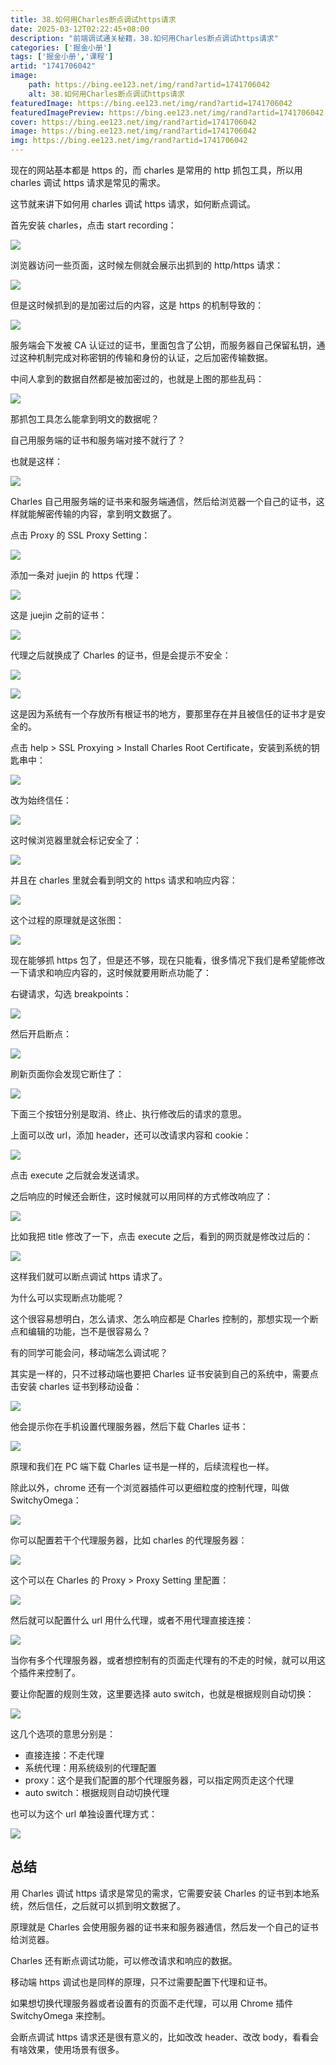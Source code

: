 ```yaml
---
title: 38.如何用Charles断点调试https请求
date: 2025-03-12T02:22:45+08:00
description: "前端调试通关秘籍，38.如何用Charles断点调试https请求"
categories: ['掘金小册']
tags: ['掘金小册','课程']
artid: "1741706042"
image:
    path: https://bing.ee123.net/img/rand?artid=1741706042
    alt: 38.如何用Charles断点调试https请求
featuredImage: https://bing.ee123.net/img/rand?artid=1741706042
featuredImagePreview: https://bing.ee123.net/img/rand?artid=1741706042
cover: https://bing.ee123.net/img/rand?artid=1741706042
image: https://bing.ee123.net/img/rand?artid=1741706042
img: https://bing.ee123.net/img/rand?artid=1741706042
---
```


现在的网站基本都是 https 的，而 charles 是常用的 http 抓包工具，所以用 charles 调试 https 请求是常见的需求。

这节就来讲下如何用 charles 调试 https 请求，如何断点调试。

首先安装 charles，点击 start recording：

![](https://p1-juejin.byteimg.com/tos-cn-i-k3u1fbpfcp/f68c65ee29e44ea993e1fa33e30b8300~tplv-k3u1fbpfcp-watermark.image?)

浏览器访问一些页面，这时候左侧就会展示出抓到的 http/https 请求：

![](https://p9-juejin.byteimg.com/tos-cn-i-k3u1fbpfcp/71c849035a1a4787a37f6232158a18cb~tplv-k3u1fbpfcp-watermark.image?)

但是这时候抓到的是加密过后的内容，这是 https 的机制导致的：

![](https://p1-juejin.byteimg.com/tos-cn-i-k3u1fbpfcp/ebf3971c6c6f4c4498b96443aa950c53~tplv-k3u1fbpfcp-watermark.image?)

服务端会下发被 CA 认证过的证书，里面包含了公钥，而服务器自己保留私钥，通过这种机制完成对称密钥的传输和身份的认证，之后加密传输数据。

中间人拿到的数据自然都是被加密过的，也就是上图的那些乱码：

![](https://p9-juejin.byteimg.com/tos-cn-i-k3u1fbpfcp/717ba624949c4e0db3fec7a368b6f4e0~tplv-k3u1fbpfcp-watermark.image?)

那抓包工具怎么能拿到明文的数据呢？

自己用服务端的证书和服务端对接不就行了？

也就是这样：

![](https://p9-juejin.byteimg.com/tos-cn-i-k3u1fbpfcp/51e6cd7de71449c5a6736b5d7eec6390~tplv-k3u1fbpfcp-watermark.image?)

Charles 自己用服务端的证书来和服务端通信，然后给浏览器一个自己的证书，这样就能解密传输的内容，拿到明文数据了。

点击 Proxy 的 SSL Proxy Setting：

![](https://p1-juejin.byteimg.com/tos-cn-i-k3u1fbpfcp/7a248f6d3ae048f697097f8cd9577f1b~tplv-k3u1fbpfcp-watermark.image?)

添加一条对 juejin 的 https 代理：

![](https://p3-juejin.byteimg.com/tos-cn-i-k3u1fbpfcp/bfe5185659cd4562a298dd3135fa69d8~tplv-k3u1fbpfcp-watermark.image?)

这是 juejin 之前的证书：

![](https://p6-juejin.byteimg.com/tos-cn-i-k3u1fbpfcp/9755844ac52d4a98ba04556b3b833097~tplv-k3u1fbpfcp-watermark.image?)

代理之后就换成了 Charles 的证书，但是会提示不安全：

![](https://p3-juejin.byteimg.com/tos-cn-i-k3u1fbpfcp/f3fb9a6f7c784599bf7856519ca97099~tplv-k3u1fbpfcp-watermark.image?)

![](https://p3-juejin.byteimg.com/tos-cn-i-k3u1fbpfcp/07d62e3a79ff4f9b99cbdeb8b038a20e~tplv-k3u1fbpfcp-watermark.image?)

这是因为系统有一个存放所有根证书的地方，要那里存在并且被信任的证书才是安全的。

点击 help > SSL Proxying > Install Charles Root Certificate，安装到系统的钥匙串中：

![](https://p6-juejin.byteimg.com/tos-cn-i-k3u1fbpfcp/a13e9f4c716d46e1ad6b5a9a4e9ee7f8~tplv-k3u1fbpfcp-watermark.image?)

改为始终信任：

![](https://p9-juejin.byteimg.com/tos-cn-i-k3u1fbpfcp/0d64bbf9433d4514811562185eaa8286~tplv-k3u1fbpfcp-watermark.image?)

这时候浏览器里就会标记安全了：

![](https://p9-juejin.byteimg.com/tos-cn-i-k3u1fbpfcp/9b3a2d75814f4154911212487bc92b73~tplv-k3u1fbpfcp-watermark.image?)

并且在 charles 里就会看到明文的 https 请求和响应内容：

![](https://p1-juejin.byteimg.com/tos-cn-i-k3u1fbpfcp/0fe4bf55d22040dfbfd2bb47a2f6be6a~tplv-k3u1fbpfcp-watermark.image?)

这个过程的原理就是这张图：

![](https://p1-juejin.byteimg.com/tos-cn-i-k3u1fbpfcp/5ad8cf4874b64e26b848a18c69bfb8b8~tplv-k3u1fbpfcp-watermark.image?)

现在能够抓 https 包了，但是还不够，现在只能看，很多情况下我们是希望能修改一下请求和响应内容的，这时候就要用断点功能了：

右键请求，勾选 breakpoints：

![](https://p1-juejin.byteimg.com/tos-cn-i-k3u1fbpfcp/a58c9cb35b8743a7b9e32710d275a72f~tplv-k3u1fbpfcp-watermark.image?)

然后开启断点：

![](https://p1-juejin.byteimg.com/tos-cn-i-k3u1fbpfcp/4398eaed3ca140b6bfa1faeb3df5252d~tplv-k3u1fbpfcp-watermark.image?)

刷新页面你会发现它断住了：

![](https://p1-juejin.byteimg.com/tos-cn-i-k3u1fbpfcp/49ab3977f671478cb8161d9b3a902c4b~tplv-k3u1fbpfcp-watermark.image?)

下面三个按钮分别是取消、终止、执行修改后的请求的意思。

上面可以改 url，添加 header，还可以改请求内容和 cookie：

![](https://p6-juejin.byteimg.com/tos-cn-i-k3u1fbpfcp/c379e33651fc4aa79f5c45f39105644e~tplv-k3u1fbpfcp-watermark.image?)

点击 execute 之后就会发送请求。

之后响应的时候还会断住，这时候就可以用同样的方式修改响应了：

![](https://p1-juejin.byteimg.com/tos-cn-i-k3u1fbpfcp/82f7f757e7634ad7b59dd653a61b7f6c~tplv-k3u1fbpfcp-watermark.image?)

比如我把 title 修改了一下，点击 execute 之后，看到的网页就是修改过后的：

![](https://p3-juejin.byteimg.com/tos-cn-i-k3u1fbpfcp/1db9a1b4663e4ad09a9331bb17858787~tplv-k3u1fbpfcp-watermark.image?)

这样我们就可以断点调试 https 请求了。

为什么可以实现断点功能呢？

这个很容易想明白，怎么请求、怎么响应都是 Charles 控制的，那想实现一个断点和编辑的功能，岂不是很容易么？

有的同学可能会问，移动端怎么调试呢？

其实是一样的，只不过移动端也要把 Charles 证书安装到自己的系统中，需要点击安装 charles 证书到移动设备：

![](https://p6-juejin.byteimg.com/tos-cn-i-k3u1fbpfcp/da733c16572e45cf9118f07f28a3ab11~tplv-k3u1fbpfcp-watermark.image?)

他会提示你在手机设置代理服务器，然后下载 Charles 证书：

![](https://p1-juejin.byteimg.com/tos-cn-i-k3u1fbpfcp/ebcf7e96073c427e8851bea4e5da3d23~tplv-k3u1fbpfcp-watermark.image?)

原理和我们在 PC 端下载 Charles 证书是一样的，后续流程也一样。

除此以外，chrome 还有一个浏览器插件可以更细粒度的控制代理，叫做 SwitchyOmega：

![](https://p6-juejin.byteimg.com/tos-cn-i-k3u1fbpfcp/77f7202fae95419199bab9d5d62e9c06~tplv-k3u1fbpfcp-watermark.image?)

你可以配置若干个代理服务器，比如 charles 的代理服务器：

![](https://p6-juejin.byteimg.com/tos-cn-i-k3u1fbpfcp/06e364ee8a324ce9a041e54a3ccbe695~tplv-k3u1fbpfcp-watermark.image?)

这个可以在 Charles 的 Proxy > Proxy Setting 里配置：

![](https://p6-juejin.byteimg.com/tos-cn-i-k3u1fbpfcp/7fba1b954d3d490a89defa2da91e66f9~tplv-k3u1fbpfcp-watermark.image?)

然后就可以配置什么 url 用什么代理，或者不用代理直接连接：

![](https://p3-juejin.byteimg.com/tos-cn-i-k3u1fbpfcp/7cc24041b84f44b08ddcc7a5943c414b~tplv-k3u1fbpfcp-watermark.image?)

当你有多个代理服务器，或者想控制有的页面走代理有的不走的时候，就可以用这个插件来控制了。

要让你配置的规则生效，这里要选择 auto switch，也就是根据规则自动切换：

![](https://p3-juejin.byteimg.com/tos-cn-i-k3u1fbpfcp/71ee8842fd6b468db22ac32ea38d57ca~tplv-k3u1fbpfcp-watermark.image?)

这几个选项的意思分别是：

- 直接连接：不走代理
- 系统代理：用系统级别的代理配置
- proxy：这个是我们配置的那个代理服务器，可以指定网页走这个代理
- auto switch：根据规则自动切换代理

也可以为这个 url 单独设置代理方式：

![](https://p6-juejin.byteimg.com/tos-cn-i-k3u1fbpfcp/5a55fe7a042447d196e2160e322ed80c~tplv-k3u1fbpfcp-watermark.image?)

## 总结

用 Charles 调试 https 请求是常见的需求，它需要安装 Charles 的证书到本地系统，然后信任，之后就可以抓到明文数据了。

原理就是 Charles 会使用服务器的证书来和服务器通信，然后发一个自己的证书给浏览器。

Charles 还有断点调试功能，可以修改请求和响应的数据。

移动端 https 调试也是同样的原理，只不过需要配置下代理和证书。

如果想切换代理服务器或者设置有的页面不走代理，可以用 Chrome 插件 SwitchyOmega 来控制。

会断点调试 https 请求还是很有意义的，比如改改 header、改改 body，看看会有啥效果，使用场景有很多。


